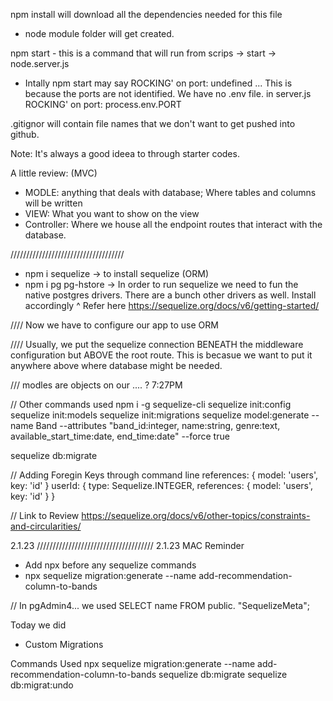 npm install will download all the dependencies needed for this file
- node module folder will get created.

npm start - this is a command that will run from scrips -> start -> node.server.js
- Intally npm start may say ROCKING' on port: undefined ... This is because the ports are not identified. We have no .env file. in server.js ROCKING' on port: process.env.PORT

.gitignor will contain file names that we don't want to get pushed into github. 

Note: It's always a good ideea to through starter codes. 

A little review:
(MVC)
- MODLE: anything that deals with database; Where tables and columns will be written
- VIEW: What you want to show on the view
- Controller: Where we house all the endpoint routes that interact with the database.

////////////////////////////////////
* npm i sequelize -> to install sequelize (ORM)
* npm i pg pg-hstore -> In order to run sequelize we need to fun the native postgres drivers. There are a bunch other drivers as well. Install accordingly
^ Refer here https://sequelize.org/docs/v6/getting-started/

////
Now we have to configure our app to use ORM

////
Usually, we put the sequelize connection BENEATH the middleware configuration but ABOVE the root route. This is becasue we want to put it anywhere above where database might be needed. 

/// 
modles are objects on our .... ? 7:27PM

// Other commands used
npm i -g sequelize-cli
sequelize init:config
sequelize init:models
sequelize init:migrations
sequelize model:generate --name Band --attributes "band_id:integer, name:string, genre:text, available_start_time:date, end_time:date" --force true

sequelize db:migrate

// Adding Foregin Keys through command line
references: { model: 'users', key: 'id' }
userId: {
      type: Sequelize.INTEGER,
      references: { model: 'users', key: 'id' }
    }


// Link to Review
https://sequelize.org/docs/v6/other-topics/constraints-and-circularities/


2.1.23 ///////////////////////////////////// 2.1.23 
MAC Reminder
- Add npx before any sequelize commands
- npx sequelize migration:generate --name add-recommendation-column-to-bands

// In pgAdmin4... we used
SELECT name FROM public. "SequelizeMeta";

Today we did
- Custom Migrations

Commands Used
npx sequelize migration:generate --name add-recommendation-column-to-bands
sequelize db:migrate
sequelize db:migrat:undo